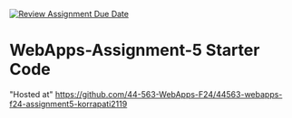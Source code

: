 [![Review Assignment Due Date](https://classroom.github.com/assets/deadline-readme-button-22041afd0340ce965d47ae6ef1cefeee28c7c493a6346c4f15d667ab976d596c.svg)](https://classroom.github.com/a/Fgj5xuSQ)
# WebApps-Assignment-5 Starter Code
"Hosted at" [https://github.com/44-563-WebApps-F24/44563-webapps-f24-assignment5-korrapati2119 ](https://github.com/44-563-WebApps-F24/44563-webapps-f24-assignment5-pages-korrapati2119/settings/pages)
